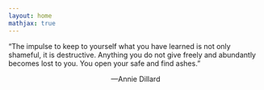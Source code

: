 ```yaml
---
layout: home
mathjax: true
---
```


“The impulse to keep to yourself what you have learned is not only shameful, it is destructive. Anything you do not give freely and abundantly becomes lost to you. You open your safe and find ashes.”

<center>—Annie Dillard</center>
